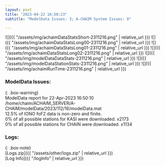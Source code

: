 ```yaml
---
layout: post
title: "2023-04-22 16:50:23"
subtitle: "ModelData Issues: 3; A-CHAIM System Issues: 0"

---
```


![]({{ "/assets/img/achaimDataStatsShort-2311216.png" | relative_url }})
![]({{ "/assets/img/achaimDataStatsLong00-2311216.png" | relative_url }})
![]({{ "/assets/img/achaimDataStatsLong01-2311216.png" | relative_url }})
![]({{ "/assets/img/achaimDataStatsLong02-2311216.png" | relative_url }})
![]({{ "/assets/img/modelDataDataStats-2311216.png" | relative_url }})
![]({{ "/assets/img/modelDataStationStats-2311216.png" | relative_url }})
![]({{ "/assets/img/achaimRunTime-2311216.png" | relative_url }})


### ModelData Issues:  
  
{: .box-warning}  
 ModelData report for 22-Apr-2023 16:50:10   
 /home/chaim/ACHAIM_SERVER/A-CHAIM/modelData/2023/112/16/modelData.mat   
 12.5% of IONO foF2 data is non-zero and finite.   
 0% of all possible stations for KASI were downloaded. x2173   
 0% of all possible stations for CHAIN were downloaded. x1134   
  


### Logs:  
  
{: .box-note}  
[Logs.zip]({{ "/assets/other/logs.zip" | relative_url }})  
[Log Info]({{ "/logInfo" | relative_url }})  

